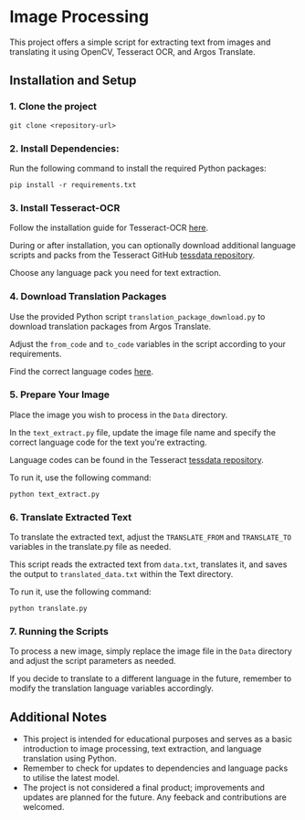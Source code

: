 # Image Processing

This project offers a simple script for extracting text from images and translating it using OpenCV, Tesseract OCR, and Argos Translate.

## Installation and Setup

### 1. Clone the project

    git clone <repository-url>


### 2. Install Dependencies:
Run the following command to install the required Python packages:

    pip install -r requirements.txt


### 3. Install Tesseract-OCR
Follow the installation guide for Tesseract-OCR [here](https://tesseract-ocr.github.io/tessdoc/Installation.html). 

During or after installation, you can optionally download additional language scripts and packs from the Tesseract GitHub [tessdata repository](https://github.com/tesseract-ocr/tessdata). 

Choose any language pack you need for text extraction.

### 4. Download Translation Packages
Use the provided Python script `translation_package_download.py` to download translation packages from Argos Translate. 

Adjust the `from_code` and `to_code` variables in the script according to your requirements. 

Find the correct language codes [here](https://www.argosopentech.com/argospm/index/).

### 5. Prepare Your Image
Place the image you wish to process in the `Data` directory. 

In the `text_extract.py` file, update the image file name and specify the correct language code for the text you're extracting. 

Language codes can be found in the Tesseract [tessdata repository](https://github.com/tesseract-ocr/tessdata).

To run it, use the following command:

    python text_extract.py

### 6. Translate Extracted Text
To translate the extracted text, adjust the `TRANSLATE_FROM` and `TRANSLATE_TO` variables in the translate.py file as needed. 

This script reads the extracted text from `data.txt`, translates it, and saves the output to `translated_data.txt` within the Text directory.

To run it, use the following command:

    python translate.py

### 7. Running the Scripts
To process a new image, simply replace the image file in the `Data` directory and adjust the script parameters as needed. 

If you decide to translate to a different language in the future, remember to modify the translation language variables accordingly.

## Additional Notes

- This project is intended for educational purposes and serves as a basic introduction to image processing, text extraction, and language translation using Python.
- Remember to check for updates to dependencies and language packs to utilise the latest model.
- The project is not considered a final product; improvements and updates are planned for the future. Any feeback and contributions are welcomed.
